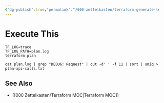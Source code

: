 ```yaml
---
{"dg-publish":true,"permalink":"/000-zettelkasten/terraform-generate-least-privelige-rights-script-for-terraform-execution/","tags":["type/code-snippet, topic/terraform,"],"noteIcon":""}
---
```



# Execute This

```shell
TF_LOG=trace 
TF_LOG_PATH=plan.log 
terraform plan  

cat plan.log | grep "DEBUG: Request" | cut -d' ' -f 11 | sort | uniq > plan-api-calls.txt
```

## See Also

- [[000 Zettelkasten/Terraform MOC\|Terraform MOC]]